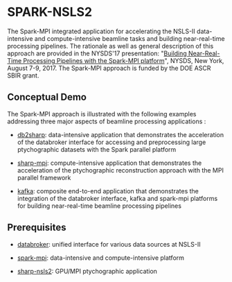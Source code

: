 # SPARK-NSLS2

The Spark-MPI integrated application for accelerating the NSLS-II data-intensive and compute-intensive
beamline tasks and building near-real-time processing pipelines. The rationale as well as general
description of this approach are provided in the NYSDS'17 presentation: "[Building Near-Real-Time Processing Pipelines with the Spark-MPI platform]()", NYSDS, New York, August 7-9, 2017. The Spark-MPI approach is funded by
the DOE ASCR SBIR grant.

## Conceptual Demo

The Spark-MPI approach is illustrated with the following examples addressing
three major aspects of beamline processing applications :

* [db2sharp](https://github.com/SciDriver/spark-nsls2/blob/master/examples/db2sharp/db2sharp.27223.ipynb):
data-intensive application that demonstrates the acceleration
of the databroker interface for accessing and preprocessing large ptychographic
datasets with the Spark parallel platform

* [sharp-mpi](https://github.com/SciDriver/spark-nsls2/blob/master/examples/sharp-mpi/spark.mpi.17554.ipynb):
compute-intensive application that demonstrates the acceleration
of the ptychographic reconstruction approach with the MPI parallel framework

* [kafka](https://github.com/SciDriver/spark-nsls2/tree/master/examples/kafka ):
composite end-to-end application that demonstrates the integration
of the databroker interface, kafka and spark-mpi platforms for building near-real-time
beamline processing pipelines

## Prerequisites

* [databroker](https://github.com/NSLS-II/databroker): unified interface for various data sources at NSLS-II

* [spark-mpi](https://github.com/SciDriver/spark-mpi): data-intensive and compute-intensive platform

* [sharp-nsls2](https://github.com/camera-sharp/sharp-nsls2): GPU/MPI ptychographic application

